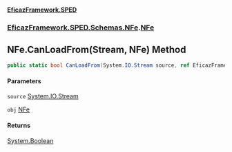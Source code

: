 #### [EficazFramework.SPED](EficazFrameworkSPED.md 'EficazFramework SPED')
### [EficazFramework.SPED.Schemas.NFe](EficazFramework.SPED.Schemas.NFe.md 'EficazFramework.SPED.Schemas.NFe').[NFe](EficazFramework.SPED.Schemas.NFe/NFe.md 'EficazFramework.SPED.Schemas.NFe.NFe')

## NFe.CanLoadFrom(Stream, NFe) Method

```csharp
public static bool CanLoadFrom(System.IO.Stream source, ref EficazFramework.SPED.Schemas.NFe.NFe obj);
```
#### Parameters

<a name='EficazFramework.SPED.Schemas.NFe.NFe.CanLoadFrom(System.IO.Stream,EficazFramework.SPED.Schemas.NFe.NFe).source'></a>

`source` [System.IO.Stream](https://docs.microsoft.com/en-us/dotnet/api/System.IO.Stream 'System.IO.Stream')

<a name='EficazFramework.SPED.Schemas.NFe.NFe.CanLoadFrom(System.IO.Stream,EficazFramework.SPED.Schemas.NFe.NFe).obj'></a>

`obj` [NFe](EficazFramework.SPED.Schemas.NFe/NFe.md 'EficazFramework.SPED.Schemas.NFe.NFe')

#### Returns
[System.Boolean](https://docs.microsoft.com/en-us/dotnet/api/System.Boolean 'System.Boolean')